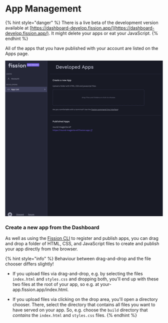 # App Management

{% hint style="danger" %}
There is a live beta of the development version available at [https://dashboard-develop.fission.app/](https://dashboard-develop.fission.app/). It might delete your apps or eat your JavaScript.
{% endhint %}

All of the apps that you have published with your account are listed on the Apps page.

![](../../.gitbook/assets/screen-shot-2021-04-12-at-11.47.38-am.png)

### Create a new app from the Dashboard

As well as using the [Fission CLI](../../developers/cli/) to register and publish apps, you can drag and drop a folder of HTML, CSS, and JavaScript files to create and publish your app directly from the browser.

{% hint style="info" %}
Behaviour between drag-and-drop and the file chooser differs slightly!

* If you upload files via drag-and-drop, e.g. by selecting the files `index.html` and `styles.css` and dropping both, you'll end up with these two files at the root of your app, so e.g. at your-app.fission.app/index.html.

* If you upload files via clicking on the drop area, you'll open a directory chooser. There, select the directory that contains all files you want to have served on your app. So, e.g. choose the `build` directory that _contains_ the `index.html` and `styles.css` files.
{% endhint %}

